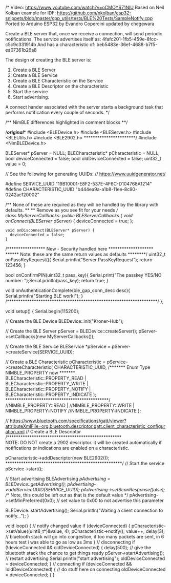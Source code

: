 /*
    Video: https://www.youtube.com/watch?v=oCMOYS71NIU
    Based on Neil Kolban example for IDF: https://github.com/nkolban/esp32-snippets/blob/master/cpp_utils/tests/BLE%20Tests/SampleNotify.cpp
    Ported to Arduino ESP32 by Evandro Copercini
    updated by chegewara

   Create a BLE server that, once we receive a connection, will send periodic notifications.
   The service advertises itself as: 4fafc201-1fb5-459e-8fcc-c5c9c331914b
   And has a characteristic of: beb5483e-36e1-4688-b7f5-ea07361b26a8

   The design of creating the BLE server is:
   1. Create a BLE Server
   2. Create a BLE Service
   3. Create a BLE Characteristic on the Service
   4. Create a BLE Descriptor on the characteristic
   5. Start the service.
   6. Start advertising.

   A connect hander associated with the server starts a background task that performs notification
   every couple of seconds.
*/

/** NimBLE differences highlighted in comment blocks **/

/*******original********
#include <BLEDevice.h>
#include <BLEServer.h>
#include <BLEUtils.h>
#include <BLE2902.h>
***********************/
#include <NimBLEDevice.h>

BLEServer* pServer = NULL;
BLECharacteristic* pCharacteristic = NULL;
bool deviceConnected = false;
bool oldDeviceConnected = false;
uint32_t value = 0;

// See the following for generating UUIDs:
// https://www.uuidgenerator.net/

#define SERVICE_UUID        "19B10001-E8F2-537E-4F6C-D104768A1214"
#define CHARACTERISTIC_UUID "b444ea9a-a1b8-11ee-8c90-0242ac120002"

/**  None of these are required as they will be handled by the library with defaults. **
 **                       Remove as you see fit for your needs                        */  
class MyServerCallbacks: public BLEServerCallbacks {
    void onConnect(BLEServer* pServer) {
      deviceConnected = true;
    };

    void onDisconnect(BLEServer* pServer) {
      deviceConnected = false;
    }
/***************** New - Security handled here ********************
****** Note: these are the same return values as defaults ********/
  uint32_t onPassKeyRequest(){
    Serial.println("Server PassKeyRequest");
    return 123456; 
  }

  bool onConfirmPIN(uint32_t pass_key){
    Serial.print("The passkey YES/NO number: ");Serial.println(pass_key);
    return true; 
  }

  void onAuthenticationComplete(ble_gap_conn_desc desc){
    Serial.println("Starting BLE work!");
  }
/*******************************************************************/
};


void setup() {
  Serial.begin(115200);

  // Create the BLE Device
  BLEDevice::init("Kroner-Hub");

  // Create the BLE Server
  pServer = BLEDevice::createServer();
  pServer->setCallbacks(new MyServerCallbacks());

  // Create the BLE Service
  BLEService *pService = pServer->createService(SERVICE_UUID);

  // Create a BLE Characteristic
  pCharacteristic = pService->createCharacteristic(
                      CHARACTERISTIC_UUID,
                /******* Enum Type NIMBLE_PROPERTY now *******     
                      BLECharacteristic::PROPERTY_READ   |
                      BLECharacteristic::PROPERTY_WRITE  |
                      BLECharacteristic::PROPERTY_NOTIFY |
                      BLECharacteristic::PROPERTY_INDICATE
                    );
                **********************************************/    
                      //NIMBLE_PROPERTY::READ   |
                      //NIMBLE_PROPERTY::WRITE  |
                      NIMBLE_PROPERTY::NOTIFY 
                      //NIMBLE_PROPERTY::INDICATE
                    );

  // https://www.bluetooth.com/specifications/gatt/viewer?attributeXmlFile=org.bluetooth.descriptor.gatt.client_characteristic_configuration.xml
  // Create a BLE Descriptor
  /***************************************************   
   NOTE: DO NOT create a 2902 descriptor. 
   it will be created automatically if notifications 
   or indications are enabled on a characteristic.
   
   pCharacteristic->addDescriptor(new BLE2902());
  ****************************************************/
  // Start the service
  pService->start();

  // Start advertising
  BLEAdvertising *pAdvertising = BLEDevice::getAdvertising();
  pAdvertising->addServiceUUID(SERVICE_UUID);
  pAdvertising->setScanResponse(false);
  /** Note, this could be left out as that is the default value */
  pAdvertising->setMinPreferred(0x0);  // set value to 0x00 to not advertise this parameter

  BLEDevice::startAdvertising();
  Serial.println("Waiting a client connection to notify...");
}

void loop() {
    // notify changed value
    if (deviceConnected) {
        pCharacteristic->setValue((uint8_t*)&value, 4);
        pCharacteristic->notify();
        value++;
        delay(3); // bluetooth stack will go into congestion, if too many packets are sent, in 6 hours test i was able to go as low as 3ms
    }
    // disconnecting
    if (!deviceConnected && oldDeviceConnected) {
        delay(500); // give the bluetooth stack the chance to get things ready
        pServer->startAdvertising(); // restart advertising
        Serial.println("start advertising");
        oldDeviceConnected = deviceConnected;
    }
    // connecting
    if (deviceConnected && !oldDeviceConnected) {
        // do stuff here on connecting
        oldDeviceConnected = deviceConnected;
    }
}